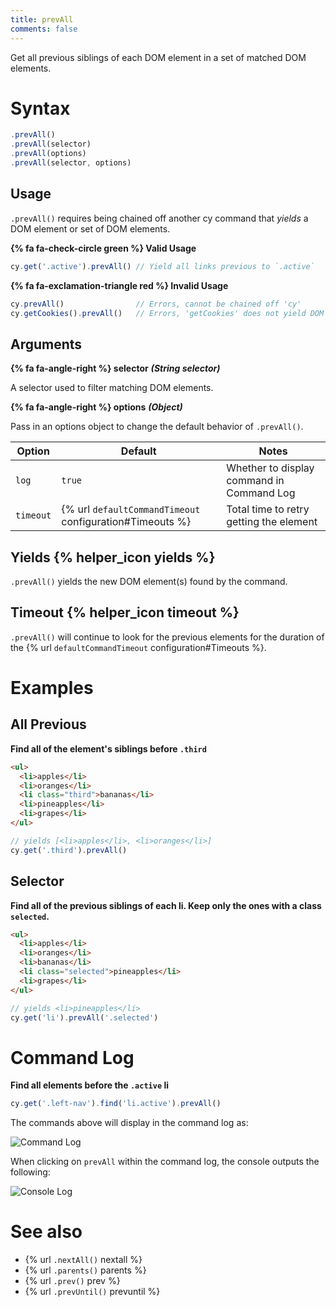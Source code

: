```yaml
---
title: prevAll
comments: false
---
```


Get all previous siblings of each DOM element in a set of matched DOM elements.

# Syntax

```javascript
.prevAll()
.prevAll(selector)
.prevAll(options)
.prevAll(selector, options)
```

## Usage

`.prevAll()` requires being chained off another cy command that *yields* a DOM element or set of DOM elements.

**{% fa fa-check-circle green %} Valid Usage**

```javascript
cy.get('.active').prevAll() // Yield all links previous to `.active`
```

**{% fa fa-exclamation-triangle red %} Invalid Usage**

```javascript
cy.prevAll()                // Errors, cannot be chained off 'cy'
cy.getCookies().prevAll()   // Errors, 'getCookies' does not yield DOM element
```

## Arguments

**{% fa fa-angle-right %} selector**  ***(String selector)***

A selector used to filter matching DOM elements.

**{% fa fa-angle-right %} options**  ***(Object)***

Pass in an options object to change the default behavior of `.prevAll()`.

Option | Default | Notes
--- | --- | ---
`log` | `true` | Whether to display command in Command Log
`timeout` | {% url `defaultCommandTimeout` configuration#Timeouts %} | Total time to retry getting the element

## Yields {% helper_icon yields %}

`.prevAll()` yields the new DOM element(s) found by the command.

## Timeout {% helper_icon timeout %}

`.prevAll()` will continue to look for the previous elements for the duration of the {% url `defaultCommandTimeout` configuration#Timeouts %}.

# Examples

## All Previous

**Find all of the element's siblings before `.third`**

```html
<ul>
  <li>apples</li>
  <li>oranges</li>
  <li class="third">bananas</li>
  <li>pineapples</li>
  <li>grapes</li>
</ul>
```

```javascript
// yields [<li>apples</li>, <li>oranges</li>]
cy.get('.third').prevAll()
```

## Selector

**Find all of the previous siblings of each li. Keep only the ones with a class `selected`.**

```html
<ul>
  <li>apples</li>
  <li>oranges</li>
  <li>bananas</li>
  <li class="selected">pineapples</li>
  <li>grapes</li>
</ul>
```

```javascript
// yields <li>pineapples</li>
cy.get('li').prevAll('.selected')
```

# Command Log

**Find all elements before the `.active` li**

```javascript
cy.get('.left-nav').find('li.active').prevAll()
```

The commands above will display in the command log as:

![Command Log](/img/api/prevall/find-all-previous-elements-with-optional-selector.png)

When clicking on `prevAll` within the command log, the console outputs the following:

![Console Log](/img/api/prevall/console-log-all-previous-elements-traversed.png)

# See also

- {% url `.nextAll()` nextall %}
- {% url `.parents()` parents %}
- {% url `.prev()` prev %}
- {% url `.prevUntil()` prevuntil %}
